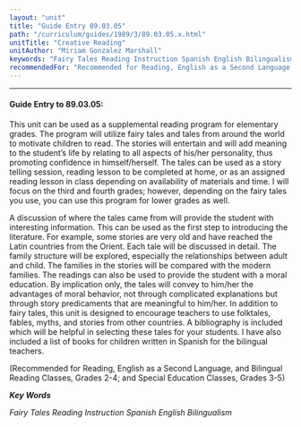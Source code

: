 ```yaml
---
layout: "unit"
title: "Guide Entry 89.03.05"
path: "/curriculum/guides/1989/3/89.03.05.x.html"
unitTitle: "Creative Reading"
unitAuthor: "Miriam Gonzalez Marshall"
keywords: "Fairy Tales Reading Instruction Spanish English Bilingualism"
recommendedFor: "Recommended for Reading, English as a Second Language, and Bilingual Reading Classes, Grades 2-4; and Special Education Classes, Grades 3-5"
---
```

<body>
<hr/>
<h4>
Guide Entry to 89.03.05:
</h4>
This unit can be used as a supplemental reading program for elementary grades. The program will utilize fairy tales and tales from around the world to motivate children to read. The stories will entertain and will add meaning to the student’s life by relating to all aspects of his/her personality, thus promoting confidence in himself/herself. The tales can be used as a story telling session, reading lesson to be completed at home, or as an assigned reading lesson in class depending on availability of materials and time. I will focus on the third and fourth grades; however, depending on the fairy tales you use, you can use this program for lower grades as well.
<p>
A discussion of where the tales came from will provide the student with interesting information. This can be used as the first step to introducing the literature. For example, some stories are very old and have reached the Latin countries from the Orient. Each tale will be discussed in detail. The family structure will be explored, especially the relationships between adult and child. The families in the stories will be compared with the modern families. The readings can also be used to provide the student with a moral education. By implication only, the tales will convey to him/her the advantages of moral behavior, not through complicated explanations but through story predicaments that are meaningful to him/her. In addition to fairy tales, this unit is designed to encourage teachers to use folktales, fables, myths, and stories from other countries. A bibliography is included which will be helpful in selecting these tales for your students. I have also included a list of books for children written in Spanish for the bilingual teachers.
</p>
<p>
(Recommended for Reading, English as a Second Language, and Bilingual Reading Classes, Grades 2-4; and Special Education Classes, Grades 3-5)
</p>
<p>
<b>
<i>
Key Words
</i>
</b>
<br/>
</p>
<p>
<i>
Fairy Tales Reading Instruction Spanish English Bilingualism
</i>
</p>
</body>